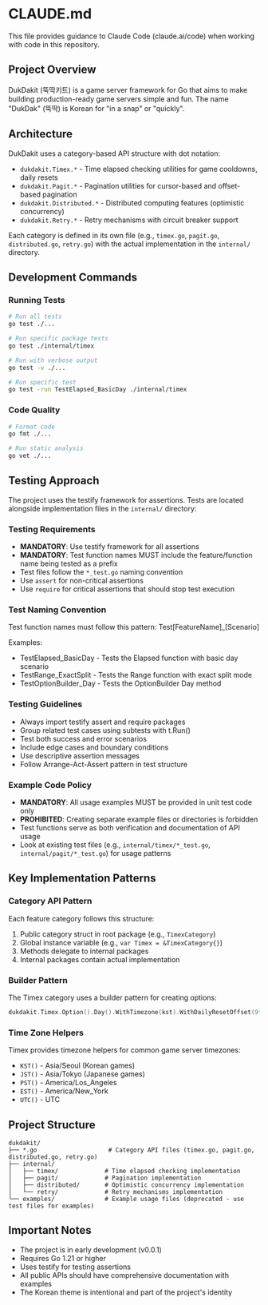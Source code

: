 # CLAUDE.md

This file provides guidance to Claude Code (claude.ai/code) when working with code in this repository.

## Project Overview

DukDakit (뚝딱키트) is a game server framework for Go that aims to make building production-ready game servers simple and fun. The name "DukDak" (뚝딱) is Korean for "in a snap" or "quickly".

## Architecture

DukDakit uses a category-based API structure with dot notation:
- `dukdakit.Timex.*` - Time elapsed checking utilities for game cooldowns, daily resets
- `dukdakit.Pagit.*` - Pagination utilities for cursor-based and offset-based pagination
- `dukdakit.Distributed.*` - Distributed computing features (optimistic concurrency)
- `dukdakit.Retry.*` - Retry mechanisms with circuit breaker support

Each category is defined in its own file (e.g., `timex.go`, `pagit.go`, `distributed.go`, `retry.go`) with the actual implementation in the `internal/` directory.

## Development Commands

### Running Tests
```bash
# Run all tests
go test ./...

# Run specific package tests
go test ./internal/timex

# Run with verbose output
go test -v ./...

# Run specific test
go test -run TestElapsed_BasicDay ./internal/timex
```

### Code Quality
```bash
# Format code
go fmt ./...

# Run static analysis
go vet ./...
```

## Testing Approach

The project uses the testify framework for assertions. Tests are located alongside implementation files in the `internal/` directory:

### Testing Requirements
- **MANDATORY**: Use testify framework for all assertions
- **MANDATORY**: Test function names MUST include the feature/function name being tested as a prefix
- Test files follow the `*_test.go` naming convention
- Use `assert` for non-critical assertions
- Use `require` for critical assertions that should stop test execution

### Test Naming Convention
Test function names must follow this pattern: Test[FeatureName]_[Scenario]

Examples:
- TestElapsed_BasicDay - Tests the Elapsed function with basic day scenario
- TestRange_ExactSplit - Tests the Range function with exact split mode
- TestOptionBuilder_Day - Tests the OptionBuilder Day method

### Testing Guidelines
- Always import testify assert and require packages
- Group related test cases using subtests with t.Run()
- Test both success and error scenarios
- Include edge cases and boundary conditions
- Use descriptive assertion messages
- Follow Arrange-Act-Assert pattern in test structure

### Example Code Policy
- **MANDATORY**: All usage examples MUST be provided in unit test code only
- **PROHIBITED**: Creating separate example files or directories is forbidden
- Test functions serve as both verification and documentation of API usage
- Look at existing test files (e.g., `internal/timex/*_test.go`, `internal/pagit/*_test.go`) for usage patterns

## Key Implementation Patterns

### Category API Pattern
Each feature category follows this structure:
1. Public category struct in root package (e.g., `TimexCategory`)
2. Global instance variable (e.g., `var Timex = &TimexCategory{}`)
3. Methods delegate to internal packages
4. Internal packages contain actual implementation

### Builder Pattern
The Timex category uses a builder pattern for creating options:
```go
dukdakit.Timex.Option().Day().WithTimezone(kst).WithDailyResetOffset(9*time.Hour)
```

### Time Zone Helpers
Timex provides timezone helpers for common game server timezones:
- `KST()` - Asia/Seoul (Korean games)
- `JST()` - Asia/Tokyo (Japanese games)
- `PST()` - America/Los_Angeles
- `EST()` - America/New_York
- `UTC()` - UTC

## Project Structure

```
dukdakit/
├── *.go                    # Category API files (timex.go, pagit.go, distributed.go, retry.go)
├── internal/              
│   ├── timex/             # Time elapsed checking implementation
│   ├── pagit/             # Pagination implementation
│   ├── distributed/       # Optimistic concurrency implementation
│   └── retry/             # Retry mechanisms implementation
└── examples/              # Example usage files (deprecated - use test files for examples)
```

## Important Notes

- The project is in early development (v0.0.1)
- Requires Go 1.21 or higher
- Uses testify for testing assertions
- All public APIs should have comprehensive documentation with examples
- The Korean theme is intentional and part of the project's identity